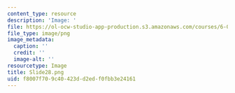 ```yaml
---
content_type: resource
description: 'Image: '
file: https://ol-ocw-studio-app-production.s3.amazonaws.com/courses/6-004-computation-structures-spring-2017/f8007f709c40423dd2edf0fbb3e24161_Slide28.png
file_type: image/png
image_metadata:
  caption: ''
  credit: ''
  image-alt: ''
resourcetype: Image
title: Slide28.png
uid: f8007f70-9c40-423d-d2ed-f0fbb3e24161
---
```

